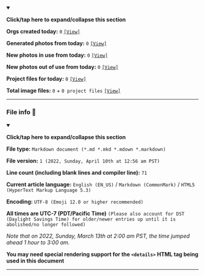 <details open><summary><p lang="en"><b>Click/tap here to expand/collapse this section</b></p></summary>

**Orgs created today:** `0` [`[View]`](/NewOrgs/2022/04_April/README.md#2022-april-10th)

**Generated photos from today:** `0` [`[View]`](/OrganizationGraphics/ByDate/2022/April/10/Generated/)

**New photos in use from today:** `0` [`[View]`](/OrganizationGraphics/ByDate/2022/April/10/Used/)

**New photos out of use from today:** `0` [`[View]`](/OrganizationGraphics/ByDate/2022/April/10/Unused/)

**Project files for today:** `0` [`[View]`](/OrganizationGraphics/ByDate/2022/April/10/Unused/Project_Files/)

**Total image files:** `0` + `0 project files` [`[View]`](/OrganizationGraphics/ByDate/2022/April/10/)

<!-- TODO
NTS: If there are no project files for a week, don't remove the counter, just blank it (set it to 0)
!-->

</details>

***

### File info 📜

<details open><summary><p lang="en"><b>Click/tap here to expand/collapse this section</b></p></summary>

**File type:** `Markdown document (*.md *.mkd *.mdown *.markdown)`

**File version:** `1 (2022, Sunday, April 10th at 12:56 am PST)`

**Line count (including blank lines and compiler line):** `71`

**Current article language:** `English (EN_US)` / `Markdown (CommonMark)` / `HTML5 (HyperText Markup Language 5.3)`

**Encoding:** `UTF-8 (Emoji 12.0 or higher recommended)`

**All times are UTC-7 (PDT/Pacific Time)** `(Please also account for DST (Daylight Savings Time) for older/newer entries up until it is abolished/no longer followed)`

_Note that on 2022, Sunday, March 13th at 2:00 am PST, the time jumped ahead 1 hour to 3:00 am._

**You may need special rendering support for the `<details>` HTML tag being used in this document**

</details>

***
